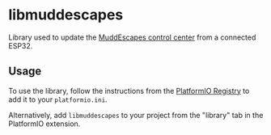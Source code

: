 # libmuddescapes

Library used to update the [MuddEscapes control center](https://github.com/muddescapes/control-center)
from a connected ESP32.

## Usage

To use the library, follow the instructions from the [PlatformIO Registry](https://registry.platformio.org/libraries/muddescapes/libmuddescapes/installation) to add it to your `platformio.ini`.

Alternatively, add `libmuddescapes` to your project from the "library" tab in the PlatformIO extension.